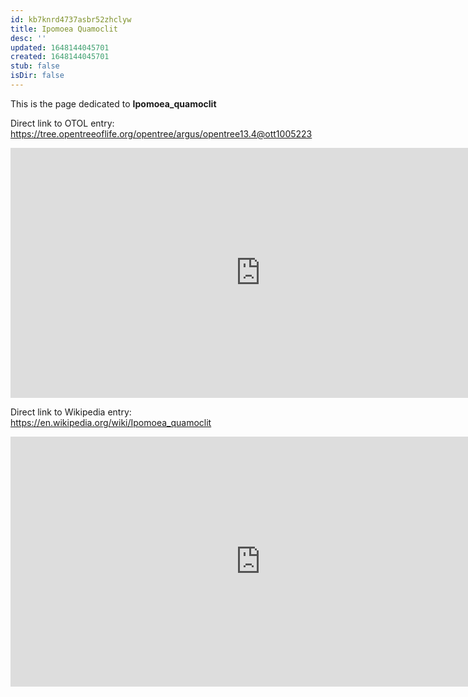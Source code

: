 ```yaml
---
id: kb7knrd4737asbr52zhclyw
title: Ipomoea Quamoclit
desc: ''
updated: 1648144045701
created: 1648144045701
stub: false
isDir: false
---
```

This is the page dedicated to **Ipomoea_quamoclit**


Direct link to OTOL entry: https://tree.opentreeoflife.org/opentree/argus/opentree13.4@ott1005223



<html>
    <body>
    <iframe src="https://tree.opentreeoflife.org/opentree/argus/opentree13.4@ott1005223"
    width="800" height="400" frameborder="0" allowfullscreen> </iframe>
    </body>
</html>
    


Direct link to Wikipedia entry: https://en.wikipedia.org/wiki/Ipomoea_quamoclit



<html>
    <body>
    <iframe src="https://en.wikipedia.org/wiki/Ipomoea_quamoclit"
    width="800" height="400" frameborder="0" allowfullscreen> </iframe>
    </body>
</html>
    
